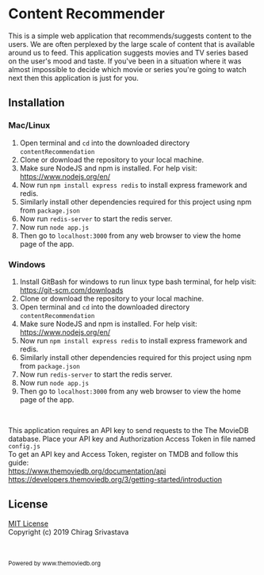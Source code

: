 # Content Recommender
This is a simple web application that recommends/suggests content to the users. We are often perplexed by the large scale of
content that is available around us to feed. This application suggests movies and TV series based on the user's mood and taste.
If you've been in a situation where it was almost impossible to decide which movie or series you're going to watch next then this
application is just for you.



## Installation


### Mac/Linux
1. Open terminal and `cd` into the downloaded directory `contentRecommendation`
2. Clone or download the repository to your local machine.
3. Make sure NodeJS and npm is installed. For help visit: https://www.nodejs.org/en/
4. Now run `npm install express redis` to install express framework and redis.
5. Similarly install other dependencies required for this project using npm from `package.json`
6. Now run `redis-server` to start the redis server.
7. Now run `node app.js`
8. Then go to `localhost:3000` from any web browser to view the home page of the app.

### Windows
1. Install GitBash for windows to run linux type bash terminal, for help visit: https://git-scm.com/downloads
2. Clone or download the repository to your local machine.
3. Open terminal and `cd` into the downloaded directory `contentRecommendation`
4. Make sure NodeJS and npm is installed. For help visit: https://www.nodejs.org/en/
5. Now run `npm install express redis` to install express framework and redis.
6. Similarly install other dependencies required for this project using npm from `package.json`
7. Now run `redis-server` to start the redis server.
8. Now run `node app.js`
9. Then go to `localhost:3000` from any web browser to view the home page of the app.
<br />

This application requires an API key to send requests to the The MovieDB database.
Place your API key and Authorization Access Token in file named `config.js`<br />
To get an API key and Access Token, register on TMDB and follow this guide: <br />
https://www.themoviedb.org/documentation/api <br />
https://developers.themoviedb.org/3/getting-started/introduction <br />

## License
[MIT License](https://github.com/chiragsrvstv/contentRecommendation/blob/master/LICENSE) <br />
Copyright (c) 2019 Chirag Srivastava


<br />
<br />
<sup> Powered by www.themoviedb.org </sup>
